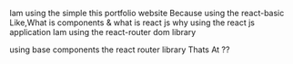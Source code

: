 Iam using the simple this portfolio website 
Because using the react-basic Like,What is components & what is react js why using the react js application
Iam using the react-router dom library 

using base components the react router library Thats At ??